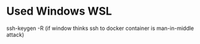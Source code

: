 # Used Windows WSL

ssh-keygen -R <host> (if window thinks ssh to docker container is man-in-middle attack)